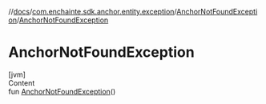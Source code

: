 //[docs](../../index.md)/[com.enchainte.sdk.anchor.entity.exception](../index.md)/[AnchorNotFoundException](index.md)/[AnchorNotFoundException](-anchor-not-found-exception.md)



# AnchorNotFoundException  
[jvm]  
Content  
fun [AnchorNotFoundException](-anchor-not-found-exception.md)()  



